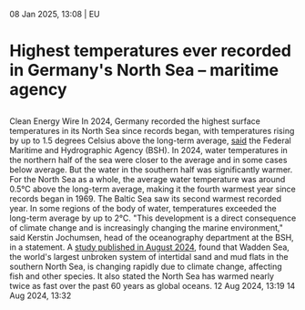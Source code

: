 08 Jan 2025, 13:08
| 
EU
# Highest temperatures ever recorded in Germany's North Sea – maritime agency
## 
Clean Energy Wire
In 2024, Germany recorded the highest surface temperatures in its North Sea since records began, with temperatures rising by up to 1.5 degrees Celsius above the long-term average, [said](https://www.bsh.de/SharedDocs/Pressemitteilungen/DE/Text_html/html_2025/Pressemitteilung-2025-08-01.html) the Federal Maritime and Hydrographic Agency (BSH).
In 2024, water temperatures in the northern half of the sea were closer to the average and in some cases below average. But the water in the southern half was significantly warmer. For the North Sea as a whole, the average water temperature was around 0.5°C above the long-term average, making it the fourth warmest year since records began in 1969.
The Baltic Sea saw its second warmest recorded year. In some regions of the body of water, temperatures exceeded the long-term average by up to 2°C. "This development is a direct consequence of climate change and is increasingly changing the marine environment," said Kerstin Jochumsen, head of the oceanography department at the BSH, in a statement.
A [study published in August 2024](https://www.cleanenergywire.org/news/rising-temperatures-transform-wadden-sea-record-speed-researchers), found that Wadden Sea, the world's largest unbroken system of intertidal sand and mud flats in the southern North Sea, is changing rapidly due to climate change, affecting fish and other species. It also stated the North Sea has warmed nearly twice as fast over the past 60 years as global oceans.
12 Aug 2024, 13:19
14 Aug 2024, 13:32